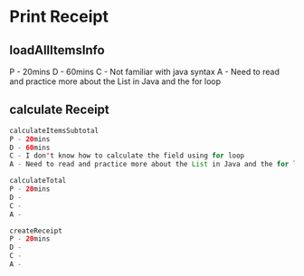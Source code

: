# Print Receipt

## loadAllItemsInfo
P - 20mins
D - 60mins
C - Not familiar with java syntax
A - Need to read and practice more about the List in Java and the for loop


## calculate Receipt

```java
calculateItemsSubtotal
P - 20mins
D - 60mins
C - I don't know how to calculate the field using for loop
A - Need to read and practice more about the List in Java and the for loop
```

```java
calculateTotal
P - 20mins
D - 
C -
A -
```

```java
createReceipt
P - 20mins
D - 
C -
A -
```